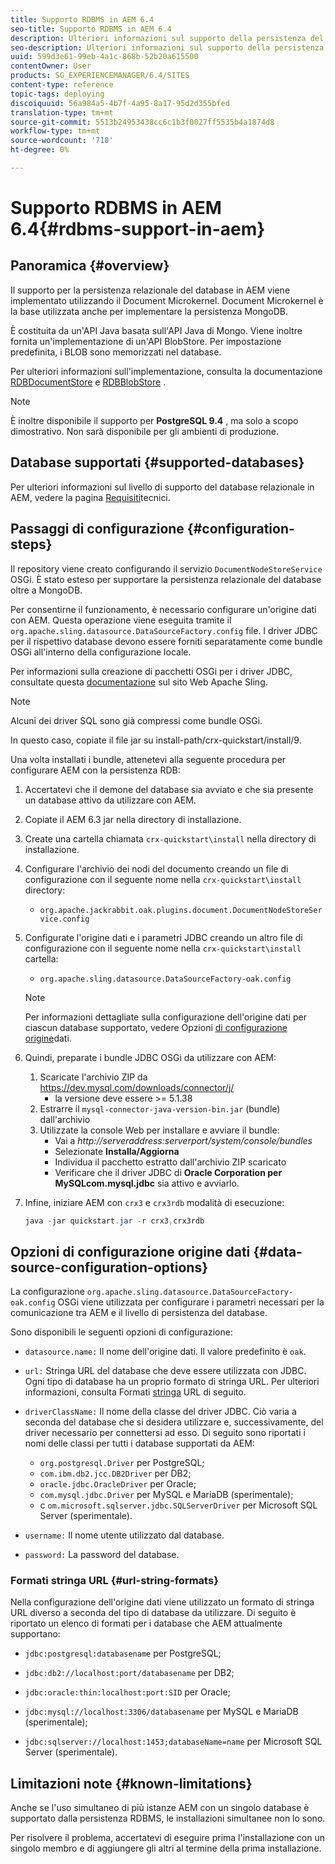 ```yaml
---
title: Supporto RDBMS in AEM 6.4
seo-title: Supporto RDBMS in AEM 6.4
description: Ulteriori informazioni sul supporto della persistenza del database relazionale in AEM 6.4 e sulle opzioni di configurazione disponibili.
seo-description: Ulteriori informazioni sul supporto della persistenza del database relazionale in AEM 6.4 e sulle opzioni di configurazione disponibili.
uuid: 599d3e61-99eb-4a1c-868b-52b20a615500
contentOwner: User
products: SG_EXPERIENCEMANAGER/6.4/SITES
content-type: reference
topic-tags: deploying
discoiquuid: 56a984a5-4b7f-4a95-8a17-95d2d355bfed
translation-type: tm+mt
source-git-commit: 5513b24953438cc6c1b3f0027ff5535b4a1874d8
workflow-type: tm+mt
source-wordcount: '718'
ht-degree: 0%

---
```



# Supporto RDBMS in AEM 6.4{#rdbms-support-in-aem}

## Panoramica {#overview}

Il supporto per la persistenza relazionale del database in AEM viene implementato utilizzando il Document Microkernel. Document Microkernel è la base utilizzata anche per implementare la persistenza MongoDB.

È costituita da un&#39;API Java basata sull&#39;API Java di Mongo. Viene inoltre fornita un&#39;implementazione di un&#39;API BlobStore. Per impostazione predefinita, i BLOB sono memorizzati nel database.

Per ulteriori informazioni sull&#39;implementazione, consulta la documentazione [RDBDocumentStore](https://jackrabbit.apache.org/oak/docs/apidocs/org/apache/jackrabbit/oak/plugins/document/rdb/RDBDocumentStore.html) e [RDBBlobStore](https://jackrabbit.apache.org/oak/docs/apidocs/org/apache/jackrabbit/oak/plugins/document/rdb/RDBBlobStore.html) .

>[!NOTE]
>
>È inoltre disponibile il supporto per **PostgreSQL 9.4** , ma solo a scopo dimostrativo. Non sarà disponibile per gli ambienti di produzione.

## Database supportati {#supported-databases}

Per ulteriori informazioni sul livello di supporto del database relazionale in AEM, vedere la pagina [Requisiti](/help/sites-deploying/technical-requirements.md)tecnici.

## Passaggi di configurazione {#configuration-steps}

Il repository viene creato configurando il servizio `DocumentNodeStoreService` OSGi. È stato esteso per supportare la persistenza relazionale del database oltre a MongoDB.

Per consentirne il funzionamento, è necessario configurare un&#39;origine dati con AEM. Questa operazione viene eseguita tramite il `org.apache.sling.datasource.DataSourceFactory.config` file. I driver JDBC per il rispettivo database devono essere forniti separatamente come bundle OSGi all&#39;interno della configurazione locale.

Per informazioni sulla creazione di pacchetti OSGi per i driver JDBC, consultate questa [documentazione](https://wiki.eclipse.org/Create_and_Export_MySQL_JDBC_driver_bundle) sul sito Web Apache Sling.

>[!NOTE]
>
>Alcuni dei driver SQL sono già compressi come bundle OSGi.
>
>In questo caso, copiate il file jar su install-path/crx-quickstart/install/9.

Una volta installati i bundle, attenetevi alla seguente procedura per configurare AEM con la persistenza RDB:

1. Accertatevi che il demone del database sia avviato e che sia presente un database attivo da utilizzare con AEM.
1. Copiate il AEM 6.3 jar nella directory di installazione.
1. Create una cartella chiamata `crx-quickstart\install` nella directory di installazione.
1. Configurare l&#39;archivio dei nodi del documento creando un file di configurazione con il seguente nome nella `crx-quickstart\install` directory:

   * `org.apache.jackrabbit.oak.plugins.document.DocumentNodeStoreService.config`

1. Configurate l&#39;origine dati e i parametri JDBC creando un altro file di configurazione con il seguente nome nella `crx-quickstart\install` cartella:

   * `org.apache.sling.datasource.DataSourceFactory-oak.config`
   >[!NOTE]
   >
   >Per informazioni dettagliate sulla configurazione dell&#39;origine dati per ciascun database supportato, vedere Opzioni [di configurazione origine](/help/sites-deploying/rdbms-support-in-aem.md#data-source-configuration-options)dati.

1. Quindi, preparate i bundle JDBC OSGi da utilizzare con AEM:

   1. Scaricate l&#39;archivio ZIP da https://dev.mysql.com/downloads/connector/j/
      * la versione deve essere >= 5.1.38
   1. Estrarre il `mysql-connector-java-version-bin.jar` (bundle) dall&#39;archivio
   1. Utilizzate la console Web per installare e avviare il bundle:
      * Vai a *http://serveraddress:serverport/system/console/bundles*
      * Selezionate **Installa/Aggiorna**
      * Individua il pacchetto estratto dall&#39;archivio ZIP scaricato
      * Verificare che il driver JDBC di **Oracle Corporation per MySQLcom.mysql.jdbc** sia attivo e avviarlo.

1. Infine, iniziare AEM con `crx3` e `crx3rdb` modalità di esecuzione:

   ```java
   java -jar quickstart.jar -r crx3,crx3rdb
   ```

## Opzioni di configurazione origine dati {#data-source-configuration-options}

La configurazione `org.apache.sling.datasource.DataSourceFactory-oak.config` OSGi viene utilizzata per configurare i parametri necessari per la comunicazione tra AEM e il livello di persistenza del database.

Sono disponibili le seguenti opzioni di configurazione:

* `datasource.name:` Il nome dell&#39;origine dati. Il valore predefinito è `oak`.

* `url:` Stringa URL del database che deve essere utilizzata con JDBC. Ogni tipo di database ha un proprio formato di stringa URL. Per ulteriori informazioni, consulta Formati [stringa](/help/sites-deploying/rdbms-support-in-aem.md#url-string-formats) URL di seguito.

* `driverClassName:` Il nome della classe del driver JDBC. Ciò varia a seconda del database che si desidera utilizzare e, successivamente, del driver necessario per connettersi ad esso. Di seguito sono riportati i nomi delle classi per tutti i database supportati da AEM:

   * `org.postgresql.Driver` per PostgreSQL;
   * `com.ibm.db2.jcc.DB2Driver` per DB2;
   * `oracle.jdbc.OracleDriver` per Oracle;
   * `com.mysql.jdbc.Driver` per MySQL e MariaDB (sperimentale);
   * c `om.microsoft.sqlserver.jdbc.SQLServerDriver` per Microsoft SQL Server (sperimentale).

* `username:` Il nome utente utilizzato dal database.

* `password:` La password del database.

### Formati stringa URL {#url-string-formats}

Nella configurazione dell&#39;origine dati viene utilizzato un formato di stringa URL diverso a seconda del tipo di database da utilizzare. Di seguito è riportato un elenco di formati per i database che AEM attualmente supportano:

* `jdbc:postgresql:databasename` per PostgreSQL;

* `jdbc:db2://localhost:port/databasename` per DB2;
* `jdbc:oracle:thin:localhost:port:SID` per Oracle;
* `jdbc:mysql://localhost:3306/databasename` per MySQL e MariaDB (sperimentale);

* `jdbc:sqlserver://localhost:1453;databaseName=name` per Microsoft SQL Server (sperimentale).

## Limitazioni note {#known-limitations}

Anche se l&#39;uso simultaneo di più istanze AEM con un singolo database è supportato dalla persistenza RDBMS, le installazioni simultanee non lo sono.

Per risolvere il problema, accertatevi di eseguire prima l&#39;installazione con un singolo membro e di aggiungere gli altri al termine della prima installazione.


